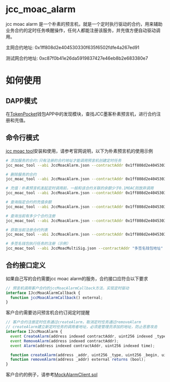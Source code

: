 # jcc_moac_alarm

jcc moac alarm 是一个朴素的预言机，就是一个定时执行驱动的合约，用来辅助业务合约的定时任务唤醒操作，任何人都能注册该服务，并充值方便自动驱动调用。

主网合约地址: 0x1ff808d2e404530330f635f6502fdfe4a267ed91

测试网合约地址: 0xc87f0b41e26da5919837427e46eb8b2e683380e7

# 如何使用
## DAPP模式
在[TokenPocket](https://www.tokenpocket.pro/)钱包APP中的发现模块，查找JCC墨客朴素预言机，进行合约注册和充值。

## 命令行模式

[jcc moac tool](https://github.com/JCCDex/jcc-moac-tool)安装和使用，请参考官网说明，以下为朴素预言机的使用示例

```bash
# 添加服务的合约:只有注册的合约地址才能调用预言机创建定时任务
jcc_moac_tool --abi JccMoacAlarm.json --contractAddr 0x1ff808d2e404530330f635f6502fdfe4a267ed91 --method "addClient" --parameters '"客户合约地址"' --gas_limit 80000

# 删除服务的合约
jcc_moac_tool --abi JccMoacAlarm.json --contractAddr 0x1ff808d2e404530330f635f6502fdfe4a267ed91 --method "removeClient" --parameters '"客户合约地址"' --gas_limit 100000
```

```bash
# 充值：朴素预言机发起定时调用前，一般和该合约关联的余额少于0.1MOAC则放弃调用
jcc_moac_tool --abi JccMoacAlarm.json --contractAddr 0x1ff808d2e404530330f635f6502fdfe4a267ed91 --method "deposit" --parameters '"待充值的合约"' --amount 10 --gas_limit 150000
```

```bash
# 查询指定合约的充值余额
jcc_moac_tool --abi JccMoacAlarm.json --contractAddr 0x1ff808d2e404530330f635f6502fdfe4a267ed91 --method "balance" --parameters '"待服务的合约地址"'

# 查询当前有多少个合约注册
jcc_moac_tool --abi JccMoacAlarm.json --contractAddr 0x1ff808d2e404530330f635f6502fdfe4a267ed91 --method "getAlarmCount"

# 获取当前注册合约列表
jcc_moac_tool --abi JccMoacAlarm.json --contractAddr 0x1ff808d2e404530330f635f6502fdfe4a267ed91 --method "getAlarmList" --parameters 'from, count'

# 多签名钱包执行任务的注册（示例）
jcc_moac_tool --abi JccMoacMultiSig.json --contractAddr "多签名钱包地址" --method "setAlarm" --parameters '"预言机合约地址",1,600' --gas_limit 200000
```

## 合约接口定义

如果自己写的合约需要jcc moac alarm的服务，合约接口应符合以下要求

```javascript
// 预言机调用客户合约的jccMoacAlarmCallback方法，实现定时驱动
interface IJccMoacAlarmCallback {
  function jccMoacAlarmCallback() external;
}
```

客户合约需要访问预言机合约订阅定时提醒

```javascript
// 客户合约注册定时任务通过createAlarm，取消定时任务通过removeAlarm
// createAlarm建立新定时任务的调用者地址，必须是管理员添加的地址，防止恶意攻击
interface IJccMoacAlarm {
  event CreateAlarm(address indexed contractAddr, uint256 indexed _type, uint256 indexed _begin, uint256 _peroid);
  event RemoveAlarm(address indexed contractAddr);
  event Alarm(address indexed contractAddr, uint256 indexed time);

  function createAlarm(address _addr, uint256 _type, uint256 _begin, uint256 _peroid) external returns (bool);
  function removeAlarm(address _addr) external returns (bool);
}
```

客户合约的例子，请参考[MockAlarmClient.sol](https://github.com/JCCDex/jcc_moac_alarm/blob/master/contract/contracts/mock/MockAlarmClient.sol)

